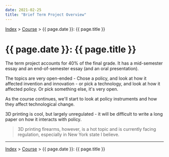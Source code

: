 ```yaml
---
date: 2021-02-25
title: "Brief Term Project Overview"
---
```


[Index](../../../index.md) > [Course](./index.md) > {{ page.date }}: {{ page.title }}

# {{ page.date }}: {{ page.title }}

The term project accounts for 40% of the final grade. It has a mid-semester essay and an end-of-semester essay (and an oral presentation).

The topics are very open-ended - Chose a policy, and look at how it affected invention and innovation - or pick a technology, and look at how it affected policy. Or pick something else, it's very open.

As the course continues, we'll start to look at policy instruments and how they affect technological change.

3D printing is cool, but largely unregulated - it will be difficult to write a long paper on how it interacts with policy.

> 3D printing firearms, however, is a hot topic and is currently facing regulation, especially in New York state I believe.

---

[Index](../../../index.md) > [Course](./index.md) > {{ page.date }}: {{ page.title }}
